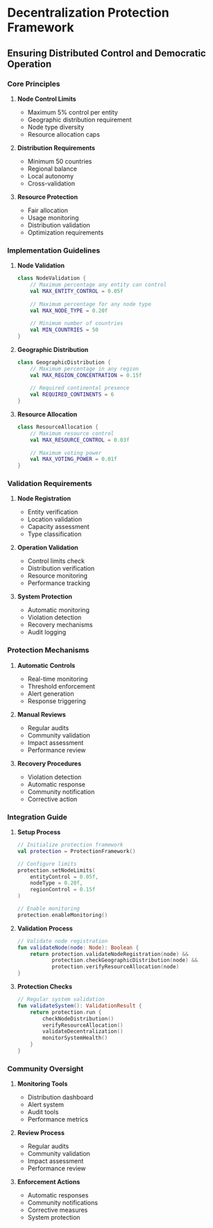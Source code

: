 # Decentralization Protection Framework
## Ensuring Distributed Control and Democratic Operation

### Core Principles

1. **Node Control Limits**
   - Maximum 5% control per entity
   - Geographic distribution requirement
   - Node type diversity
   - Resource allocation caps

2. **Distribution Requirements**
   - Minimum 50 countries
   - Regional balance
   - Local autonomy
   - Cross-validation

3. **Resource Protection**
   - Fair allocation
   - Usage monitoring
   - Distribution validation
   - Optimization requirements

### Implementation Guidelines

1. **Node Validation**
   ```kotlin
   class NodeValidation {
       // Maximum percentage any entity can control
       val MAX_ENTITY_CONTROL = 0.05f
       
       // Maximum percentage for any node type
       val MAX_NODE_TYPE = 0.20f
       
       // Minimum number of countries
       val MIN_COUNTRIES = 50
   }
   ```

2. **Geographic Distribution**
   ```kotlin
   class GeographicDistribution {
       // Maximum percentage in any region
       val MAX_REGION_CONCENTRATION = 0.15f
       
       // Required continental presence
       val REQUIRED_CONTINENTS = 6
   }
   ```

3. **Resource Allocation**
   ```kotlin
   class ResourceAllocation {
       // Maximum resource control
       val MAX_RESOURCE_CONTROL = 0.03f
       
       // Maximum voting power
       val MAX_VOTING_POWER = 0.01f
   }
   ```

### Validation Requirements

1. **Node Registration**
   - Entity verification
   - Location validation
   - Capacity assessment
   - Type classification

2. **Operation Validation**
   - Control limits check
   - Distribution verification
   - Resource monitoring
   - Performance tracking

3. **System Protection**
   - Automatic monitoring
   - Violation detection
   - Recovery mechanisms
   - Audit logging

### Protection Mechanisms

1. **Automatic Controls**
   - Real-time monitoring
   - Threshold enforcement
   - Alert generation
   - Response triggering

2. **Manual Reviews**
   - Regular audits
   - Community validation
   - Impact assessment
   - Performance review

3. **Recovery Procedures**
   - Violation detection
   - Automatic response
   - Community notification
   - Corrective action

### Integration Guide

1. **Setup Process**
   ```kotlin
   // Initialize protection framework
   val protection = ProtectionFramework()
   
   // Configure limits
   protection.setNodeLimits(
       entityControl = 0.05f,
       nodeType = 0.20f,
       regionControl = 0.15f
   )
   
   // Enable monitoring
   protection.enableMonitoring()
   ```

2. **Validation Process**
   ```kotlin
   // Validate node registration
   fun validateNode(node: Node): Boolean {
       return protection.validateNodeRegistration(node) &&
              protection.checkGeographicDistribution(node) &&
              protection.verifyResourceAllocation(node)
   }
   ```

3. **Protection Checks**
   ```kotlin
   // Regular system validation
   fun validateSystem(): ValidationResult {
       return protection.run {
           checkNodeDistribution()
           verifyResourceAllocation()
           validateDecentralization()
           monitorSystemHealth()
       }
   }
   ```

### Community Oversight

1. **Monitoring Tools**
   - Distribution dashboard
   - Alert system
   - Audit tools
   - Performance metrics

2. **Review Process**
   - Regular audits
   - Community validation
   - Impact assessment
   - Performance review

3. **Enforcement Actions**
   - Automatic responses
   - Community notifications
   - Corrective measures
   - System protection
